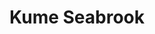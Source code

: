 ---
layout: place
title: "Kume Seabrook"
permalink: /new-hampshire/seabrook/kume-seabrook.html
stateAbbr: NH
stateName: New Hampshire
cityName: Seabrook
seo:
  name: "Kume Seabrook"
  type: Restaurant
  links: null
description: "Kume Seabrook serves delicious sushi in Seabrook, New Hampshire. Try fresh Japanese dishes for a great dining experience. "
place_id: ChIJW3jPU1fm4okRW1K6rZPhiSQ
photos:
  - name: >-
      places/ChIJW3jPU1fm4okRW1K6rZPhiSQ/photos/AeeoHcJLm9dZSoJ5GNIlm3gx4-k6YzfrTVhoKQsp3Hh-_KV4B_l8pF-1Xagb14rmjTrYoHjWwdgrwq8tjTOYYo6n0l4T_j-bMouDAW0c0CCw5GtX0HF99zMxAlFT-iswqtcH0spZvhzcAsDBDeVFLhGL8K_SZTJfOMIJGlWWYOAfH1xb-VkpGshQOYEsYYLVzQroDyXDwJxfdz93W6MYYF7MFXEH-WluQSorOOjFcvtwYHg47FOJou6lu_c4yOs93JdUOauNXuveGyv98VuQAUiYbCJAYKmLXlmFe9pde_fBtKY6Dg
    widthPx: 4800
    heightPx: 3200
    authorAttributions:
      - displayName: Kume Seabrook
        uri: https://maps.google.com/maps/contrib/110233356666943994561
        photoUri: >-
          https://lh3.googleusercontent.com/a-/ALV-UjXkpOisPcxppwj6_LzH1znpdGlTzV6JN7JZeD0Cmphs5AzfmtE=s100-p-k-no-mo
    flagContentUri: >-
      https://www.google.com/local/imagery/report/?cb_client=maps_api_places.places_api&image_key=!1e10!2sAF1QipMaAQBJreZAuT6AWM6kZl_WtLCstNMcQ8jIxprU&hl=en-US
    googleMapsUri: >-
      https://www.google.com/maps/place//data=!3m4!1e2!3m2!1sAF1QipMaAQBJreZAuT6AWM6kZl_WtLCstNMcQ8jIxprU!2e10!4m2!3m1!1s0x89e2e65753cf785b:0x2489e193adba525b
  - name: >-
      places/ChIJW3jPU1fm4okRW1K6rZPhiSQ/photos/AeeoHcLVQjRsQ_pvIEbHLx-jVDM7wX1kIngYfpDNCGQN6aBENEuwj61-i7foBoJB2V3oKdyt3BKicIytg5CVpgcdWahBTtcAZj1fMrJR06qwGemaC2kCgyYEt4wNL-K3KVqrqpURsw7anVnlqCOklk5i5W1EQXDpK4wklqsZGza9HywtXJEIpRdxyXb4_HRyFJRnb2lFUXZ2e4FkbWJZxpr6vJSKr0qi6PuNbehl6nX7__J6t8CsQE2FY2ul67DoB-ZjoJ1w2NOg10vuYzRXFxCaSI9GHJSMVDRDLkIOqO3P7ItoIw
    widthPx: 1702
    heightPx: 1276
    authorAttributions:
      - displayName: Kume Seabrook
        uri: https://maps.google.com/maps/contrib/110233356666943994561
        photoUri: >-
          https://lh3.googleusercontent.com/a-/ALV-UjXkpOisPcxppwj6_LzH1znpdGlTzV6JN7JZeD0Cmphs5AzfmtE=s100-p-k-no-mo
    flagContentUri: >-
      https://www.google.com/local/imagery/report/?cb_client=maps_api_places.places_api&image_key=!1e10!2sAF1QipNUQZlOv5wBWJGPs76SNgRv0_fijcKGIlfnybA4&hl=en-US
    googleMapsUri: >-
      https://www.google.com/maps/place//data=!3m4!1e2!3m2!1sAF1QipNUQZlOv5wBWJGPs76SNgRv0_fijcKGIlfnybA4!2e10!4m2!3m1!1s0x89e2e65753cf785b:0x2489e193adba525b
  - name: >-
      places/ChIJW3jPU1fm4okRW1K6rZPhiSQ/photos/AeeoHcIFDhqMIDN2TfGM9p9cuqqU2yMXtztxM9jvBxo4uU8qLdB9xQDGGI2v-juUva7SGz-_uxcra8GEpUCVOHTH4DsziAld-Ic3X6woHYJUScwbSx83i2BJ_QOPQ_MDOG3jz8DG4iWNIoepnG11dy7mzPWZvYh7Dm58bAqIH4XhiVhU4ktlQSBTTDsAaaXukE2BvK1H4HVHitAGunxyt9QVr9EPvqFpNgHV12uKlftssbQF5QafN7DPYr-k5sifjTRBu0rfw4i6eP_W1pdNpQ3Vh7fmxEIkDUQlRE4VP0_NFgGtPPjt7DzW8Xz3SqwS7c0KEnyHp_zYgPBSXIQoAS06lzJVlgNKjDChPjeD8Ry0FWQMBPBCu5x4O7USFI5DAbFIdSn4F2AdwwjSfOMn4hYXa2vsUDD8eN760lC6JZ60VcurT3Nd
    widthPx: 3024
    heightPx: 4032
    authorAttributions:
      - displayName: Brittni May
        uri: https://maps.google.com/maps/contrib/112293949235438992249
        photoUri: >-
          https://lh3.googleusercontent.com/a-/ALV-UjXy-YaP1YpRu68SE7PR-UHFEfujliUWkutIi9eAwnWvymn8zDNf=s100-p-k-no-mo
    flagContentUri: >-
      https://www.google.com/local/imagery/report/?cb_client=maps_api_places.places_api&image_key=!1e10!2sCIHM0ogKEICAgIDuq9-1hgE&hl=en-US
    googleMapsUri: >-
      https://www.google.com/maps/place//data=!3m4!1e2!3m2!1sCIHM0ogKEICAgIDuq9-1hgE!2e10!4m2!3m1!1s0x89e2e65753cf785b:0x2489e193adba525b
  - name: >-
      places/ChIJW3jPU1fm4okRW1K6rZPhiSQ/photos/AeeoHcL6s9R6pPI6cUh_ddwKAlr4y4Nt4BhrC2g_3RUrvoly23EGgDzO8Ep7G4DGWcjCDNlddDo3EPwObihmNTUk7aY9uZBEXMKBwGi8WBiWCQE72GbMlQDJ8KnNvlmEI8zsjsCb9Vbx27wqx5uQwiDwNhQETCJS0H2k_zfWNT2yvjkAVqmJIjMLaWvO906_LMITOpgqtyaab-HlY0vt2Inl8TRPEA6dac7wrB8URrWInD1Gj2Vhas7axv9_ch9IfCXYRcJ5JJBk_PkEdrCd4yrgwjhxYzpLofflrwIs5QsGKQOuKwjYsTFwiiz0hZAl7wOoaLTsr7rCy7w9asy8G4R13ysTrmr_iiQn5fKRpSysKYYHG6pXJihxeJwe5kXY1KihFn-BmIpzDG5mrDZEAOzVbZqw92eQ0Vx0qFKH0YJM-XqVudg
    widthPx: 3072
    heightPx: 4080
    authorAttributions:
      - displayName: Sebastian Gonzalez
        uri: https://maps.google.com/maps/contrib/102854260078655547483
        photoUri: >-
          https://lh3.googleusercontent.com/a-/ALV-UjXfnPUBmPS6RtoFgGNsnfwappRCN43BKDoIjvAad-ofQGsB4R5a=s100-p-k-no-mo
    flagContentUri: >-
      https://www.google.com/local/imagery/report/?cb_client=maps_api_places.places_api&image_key=!1e10!2sCIHM0ogKEICAgIDT05iSygE&hl=en-US
    googleMapsUri: >-
      https://www.google.com/maps/place//data=!3m4!1e2!3m2!1sCIHM0ogKEICAgIDT05iSygE!2e10!4m2!3m1!1s0x89e2e65753cf785b:0x2489e193adba525b
  - name: >-
      places/ChIJW3jPU1fm4okRW1K6rZPhiSQ/photos/AeeoHcLM3s3dlm2nijPuk_8eKVqGiTMQJNnDRrnpUwR95Rb6JSnjVkUyyGo3fsezlfn6crIgvHYdcVBFmwj-UD_Ll4Vv83V9xpnbtm_Es_r77X2Cp0LM8hXCuRZeOj-SzwMsBQRVg1T4k8pIDNTBvzdZyf4aGvHhXI6vQjkuqIJ8JDdYMFstOlv1xuYJ7q0I0jNStRG6zcTPO9Wc7QFx9TT02Fhb8JWY7VtW1gYEZFEm7rE9EXJQYmYauRCHfEO1XJplh8ic7R4qI4l-SXFpDbM9GEv6L_50CB33ZA7rShVa8j_zwhpIxG0pO5JBjKLDNXO-x9k6x4to5IYu4pzEL1i_PdFdQRS_ZIa2j1kyuKJALL0z8eekOvwFboIjOjk8Ti95ADQ-e5eb6mnmjNsZTb1rjNxw1nVFLjzXx2_GI7mnTSLpw5th
    widthPx: 4032
    heightPx: 3024
    authorAttributions:
      - displayName: Chaz
        uri: https://maps.google.com/maps/contrib/109008545690681000275
        photoUri: >-
          https://lh3.googleusercontent.com/a-/ALV-UjUSG_cRYMbZcnMQW0kviEBEdMVJDoZTHvwfIOE3WBmTgvkPr0wL=s100-p-k-no-mo
    flagContentUri: >-
      https://www.google.com/local/imagery/report/?cb_client=maps_api_places.places_api&image_key=!1e10!2sCIHM0ogKEICAgICF25ucqwE&hl=en-US
    googleMapsUri: >-
      https://www.google.com/maps/place//data=!3m4!1e2!3m2!1sCIHM0ogKEICAgICF25ucqwE!2e10!4m2!3m1!1s0x89e2e65753cf785b:0x2489e193adba525b
  - name: >-
      places/ChIJW3jPU1fm4okRW1K6rZPhiSQ/photos/AeeoHcIK2CWbGxNcbWxVXqV7WSpJgiJlAwZJ_QMOaziHLn1ECXnWyKDaPbIQWJzRIcxQnH6WeCR4EzT1OCuwG0PgOgdd2Z9R48VAiHr1Wf_sDKFlitBPNQz9kX-pmhPgmOIwdQB9WAGCIR0Iw9zkj45Iqz7nrMeaM828zEjfIwk6yrBJNVoc1zuJqQT-enRPupr9BrWb-JgCScFJLFwdjqG_H1_sufprijYKbdUYumxVdXi8538TmmVIXZRvh0SvyACCcVZfMT0LI1RUKLjBPnezb2-kbnGgrHiYmaDS5D4YWPuhLuOIIAPkR-W4eQXtTgX1eOrY3fZVx9ccgifojTqZ-g228IAH2qrwdk9PM82hGobulYj8CYsjKKKT62vtY1zJaOlZMiGvln39thk7Ib44IBdUeGnnbv8rdUDNkVBAxjNkJqI7
    widthPx: 4080
    heightPx: 3072
    authorAttributions:
      - displayName: Chad Fillion
        uri: https://maps.google.com/maps/contrib/117651351357971462853
        photoUri: >-
          https://lh3.googleusercontent.com/a-/ALV-UjVZ8qwz5h46P3AnQ_SU_aF-Zgz6VBo9EUZKZ36a1r7dKOlnmLNc=s100-p-k-no-mo
    flagContentUri: >-
      https://www.google.com/local/imagery/report/?cb_client=maps_api_places.places_api&image_key=!1e10!2sCIHM0ogKEICAgIDr3JmSvAE&hl=en-US
    googleMapsUri: >-
      https://www.google.com/maps/place//data=!3m4!1e2!3m2!1sCIHM0ogKEICAgIDr3JmSvAE!2e10!4m2!3m1!1s0x89e2e65753cf785b:0x2489e193adba525b
  - name: >-
      places/ChIJW3jPU1fm4okRW1K6rZPhiSQ/photos/AeeoHcLKilYT8mPPw9wQBHm5bj0ox1oZOWFAKzds5eOBYF3aH5aeeZyLw2SXi6_egoG1UgZS_aJYVFlIlM-8u4jGKq1_VMLWvtcBzKGhlLg5ZtjO9W-WaSzlafezjaSPyY1Kbk9J3Pcn1wq0w_8gDgyIAB9RoiMxYZr0GWWY7osj-Myj4SqgC7rvG5-jXSuu8PggdaZ47BM4WH7bqBxYBc497vWsm8NCew23ZP-SjL8CLvZpTgqsv9oik3iuevK5Dq6MdPaBkKOtaPlv8IDpZHFlXsG5SC8vqAZsSXxj5G8rZ5ln0ZTOLCc7sezXb4BfAXTcT-qBANN245ahfs-pciAO78ZJe4zMz-7qDZUTM4e5IVI6ywDL6llFiA5rwtm0CRLFXsdz_zB9PlKMd0AQEJcVH74W50lje0fuOD2d7lyCIIL4ycJT
    widthPx: 3024
    heightPx: 4032
    authorAttributions:
      - displayName: Kathy Dwyer
        uri: https://maps.google.com/maps/contrib/106375355894166479060
        photoUri: >-
          https://lh3.googleusercontent.com/a-/ALV-UjU3VCrPqUCjtLpp8SvE8JM1pDijbx7yQNN76PByuBgfFN45QMgC7g=s100-p-k-no-mo
    flagContentUri: >-
      https://www.google.com/local/imagery/report/?cb_client=maps_api_places.places_api&image_key=!1e10!2sCIHM0ogKEICAgICj-J7-2wE&hl=en-US
    googleMapsUri: >-
      https://www.google.com/maps/place//data=!3m4!1e2!3m2!1sCIHM0ogKEICAgICj-J7-2wE!2e10!4m2!3m1!1s0x89e2e65753cf785b:0x2489e193adba525b
  - name: >-
      places/ChIJW3jPU1fm4okRW1K6rZPhiSQ/photos/AeeoHcKxwVbyklHn4FDEdx5ownyMBhEVjS6EQLgqiRZwnLWQTvMxb5CfaA440kWtWcaUOHIRRgCQUzBagBLGfElmWymA2T_kAi3pPHm6k23afuusnAlieeY53kC5ZTjwYTyan5cTeDZ07-j3IR-o6NWaAxtYi0_89Op8weTTPumNW1uDpK7kzJYpX09wP39m6FM8y8W0qmHkJQ_-sXzavXS17azHm-tkiNS5cNAnPAzKFNz37vKJE_P7MPNns6aIesLkiyHgLpY9ntGQKVrl2vZwZfsQqoIfG-gSCX3eIe-BWqWE_BRLRzj02t9wGnNQ8NJurzEHe_Mu9oujeCNj-6iHCMG5uoHd9Vfkvios-eYoHeuAAJCjDkV7jB05NIexT3aOJTT_JSbCAW6WdwVWDNXWytiE5pJTBKJKeS72nZA8qZCJ5YM
    widthPx: 4032
    heightPx: 3024
    authorAttributions:
      - displayName: Marybeth Lensel
        uri: https://maps.google.com/maps/contrib/102604795848866127998
        photoUri: >-
          https://lh3.googleusercontent.com/a-/ALV-UjWTfesurE4KWBuYQ_NHiTC7NUU2V9EFZM6dWzhDbF6fb8PVdM4=s100-p-k-no-mo
    flagContentUri: >-
      https://www.google.com/local/imagery/report/?cb_client=maps_api_places.places_api&image_key=!1e10!2sCIHM0ogKEICAgIDJ3Jr68wE&hl=en-US
    googleMapsUri: >-
      https://www.google.com/maps/place//data=!3m4!1e2!3m2!1sCIHM0ogKEICAgIDJ3Jr68wE!2e10!4m2!3m1!1s0x89e2e65753cf785b:0x2489e193adba525b
  - name: >-
      places/ChIJW3jPU1fm4okRW1K6rZPhiSQ/photos/AeeoHcLud3yAE78Zvef512JOFoiTn2C7D8Af7fllz8IxiXC2Qy-GnJZs1tgym0LtIVNuSZrQeTVSOsqRjBHFRJPof5cCgFMYOrSqzSiqhXlaNxNHvHcSOgyZkrBIatOtdIMzCiLGRtrRfVI9VdkObUnwf07E6qONM3xIcscaCzMzzgBuMgmwIhxhZ-VN5EECdOiRHlkH-a2GMIbxgMWXFHbLWhQN-Flfyle0FeelR72Hv8sUe3X0X7CD-3dHm8lyBRIsW-tZ2xq297z9Up8H8t_ci5If9tmne8Cgztf4E0sCbEwWQQuT_CZ8jJ1RIgWE96FWRSCixj8STbff9j09XPFySHzleU6C4e5SiQPJ79ZCZE1fQHFnCAqFlyq-bZdf7qfRbfAuInCeJRexWpZAQQYbWX_-MrU7qsyvHPnyL07FG-Iwp7xU
    widthPx: 4000
    heightPx: 3000
    authorAttributions:
      - displayName: Alex Kobyakov
        uri: https://maps.google.com/maps/contrib/101202662718856822286
        photoUri: >-
          https://lh3.googleusercontent.com/a/ACg8ocIzShdn4wcU-rxDaekbr3ML0eP0TJtWHH5WQeb5YITwJbbjTQ=s100-p-k-no-mo
    flagContentUri: >-
      https://www.google.com/local/imagery/report/?cb_client=maps_api_places.places_api&image_key=!1e10!2sCIHM0ogKEICAgIDatPav4gE&hl=en-US
    googleMapsUri: >-
      https://www.google.com/maps/place//data=!3m4!1e2!3m2!1sCIHM0ogKEICAgIDatPav4gE!2e10!4m2!3m1!1s0x89e2e65753cf785b:0x2489e193adba525b
  - name: >-
      places/ChIJW3jPU1fm4okRW1K6rZPhiSQ/photos/AeeoHcL8FEMO3xA-Lap1F1A1X7aUqPuB0RpYs50SqDUzcIMkugoqhLEH-S_hAUrBmw8NWhelD1kXmyXPzzjUjy8tmH9QXXceT1zngbZz6emjf2FLRGkQ-9-FgvX3c0GR9BHfRrP169upSGOaPX-9fynv1CSYDmYek0hYKjXsDKFcmWBcs_TcqHjA5Q1FH8krdhrVRJJKiIhFRybVPpplr-HSHuo2rcxxEHbQFaasVduTsere6i9doH-wjV1v6-K6iH5t-kFUKFpMMCYtCFkQ4IRfyKONba6nvbbGVu7IW274DIeLwysMyxAFn5GlxlHMUJihejO_ltGFOnlSvQD7vLdagiJqecVHAFnifSoIJaRARcwJ5noUFRIdvwEbia6cqQNkN7oyl6p435ycrBBRztkf7r4Awaf2xSYAa9ail7EHOuSE1g
    widthPx: 4080
    heightPx: 3072
    authorAttributions:
      - displayName: Chad Fillion
        uri: https://maps.google.com/maps/contrib/117651351357971462853
        photoUri: >-
          https://lh3.googleusercontent.com/a-/ALV-UjVZ8qwz5h46P3AnQ_SU_aF-Zgz6VBo9EUZKZ36a1r7dKOlnmLNc=s100-p-k-no-mo
    flagContentUri: >-
      https://www.google.com/local/imagery/report/?cb_client=maps_api_places.places_api&image_key=!1e10!2sCIHM0ogKEICAgIDr3JmSPA&hl=en-US
    googleMapsUri: >-
      https://www.google.com/maps/place//data=!3m4!1e2!3m2!1sCIHM0ogKEICAgIDr3JmSPA!2e10!4m2!3m1!1s0x89e2e65753cf785b:0x2489e193adba525b
address: 570 Lafayette Rd, Seabrook, NH 03874, USA
street: 570 Lafayette Rd
city: Seabrook
state: NH
zip: '03874'
country: USA
neighborhood: null
latitude: '42.891664'
longitude: '-70.870981'
accessibility_options:
  wheelchairAccessibleParking: true
  wheelchairAccessibleRestroom: true
  wheelchairAccessibleSeating: true
business_status: OPERATIONAL
name: Kume Seabrook
google_maps_links:
  directionsUri: >-
    https://www.google.com/maps/dir//''/data=!4m7!4m6!1m1!4e2!1m2!1m1!1s0x89e2e65753cf785b:0x2489e193adba525b!3e0
  placeUri: https://maps.google.com/?cid=2632883481565876827
  writeAReviewUri: >-
    https://www.google.com/maps/place//data=!4m3!3m2!1s0x89e2e65753cf785b:0x2489e193adba525b!12e1
  reviewsUri: >-
    https://www.google.com/maps/place//data=!4m4!3m3!1s0x89e2e65753cf785b:0x2489e193adba525b!9m1!1b1
  photosUri: >-
    https://www.google.com/maps/place//data=!4m3!3m2!1s0x89e2e65753cf785b:0x2489e193adba525b!10e5
primary_type: Restaurant
opening_hours:
  regular: null
  current: null
secondary_opening_hours:
  regular:
    weekdayDescriptions: null
    type: null
  current:
    weekdayDescriptions: null
    type: null
phone: null
price_level: null
price_range: null
rating: null
rating_count: 0
website: null
reviews: null
parking_options: null
payment_options: null
allow_dogs: null
curbside_pickup: null
delivery: null
dine_in: null
good_for_children: null
good_for_groups: null
good_for_sports: null
live_music: null
menu_for_children: null
outdoor_seating: null
reservable: null
restroom: null
serves_beer: null
serves_breakfast: null
serves_brunch: null
serves_cocktails: null
serves_coffee: null
serves_dinner: null
serves_dessert: null
serves_lunch: null
serves_vegetarian_food: null
serves_wine: null
takeout: null
summary: null

---